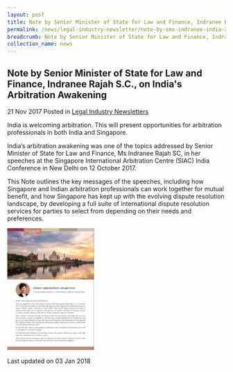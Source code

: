 ```yaml
---
layout: post
title: Note by Senior Minister of State for Law and Finance, Indranee Rajah S.C., on India's Arbitration Awakening
permalink: /news/legal-industry-newsletter/note-by-sms-indranee-india-arbitration-awakening/
breadcrumb: Note by Senior Minister of State for Law and Finance, Indranee Rajah S.C., on India's Arbitration Awakening
collection_name: news
---
```


<style>
  .image {width: 200px;}
  .image img {max-width: 100%;}
</style>

Note by Senior Minister of State for Law and Finance, Indranee Rajah S.C., on India's Arbitration Awakening
---

21 Nov 2017 Posted in [Legal Industry Newsletters](/news/legal-industry-newsletters/)

India is welcoming arbitration. This will present opportunities for arbitration professionals in both India and Singapore.

India’s arbitration awakening was one of the topics addressed by Senior Minister of State for Law and Finance, Ms Indranee Rajah SC, in her speeches at the Singapore International Arbitration Centre (SIAC) India Conference in New Delhi on 12 October 2017.

This Note outlines the key messages of the speeches, including how Singapore and Indian arbitration professionals can work together for mutual benefit, and how Singapore has kept up with the evolving dispute resolution landscape, by developing a full suite of international dispute resolution services for parties to select from depending on their needs and preferences.

<div class="image">
  <a href="/files/NoteonIndiaArbitraionAwakening.pdf/"><img src="/images/1514961833041.jpg/"></a>
</div>

<p class="right-side-updated">Last updated on 03 Jan 2018</p>

